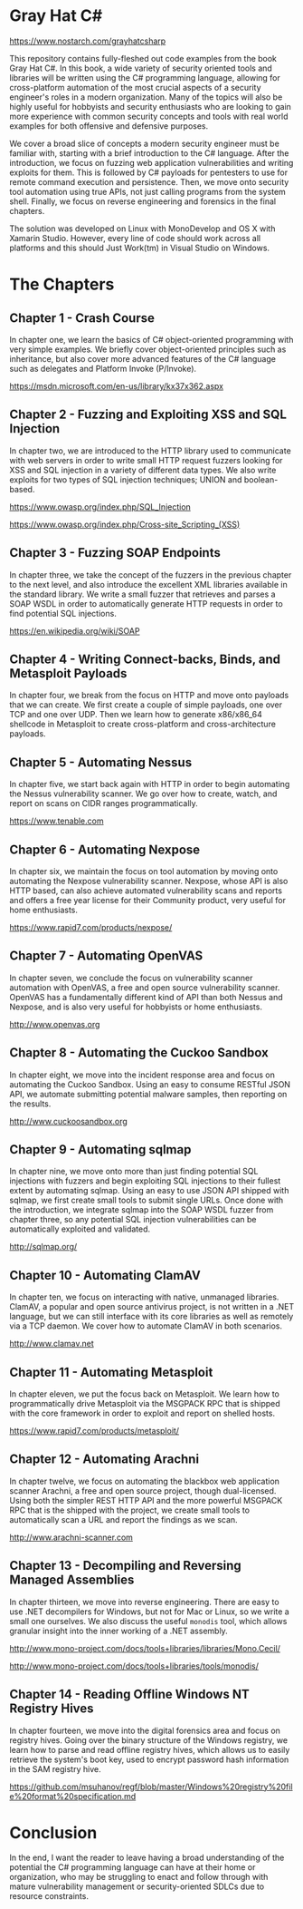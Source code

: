 Gray Hat C# 
===============

<https://www.nostarch.com/grayhatcsharp>

This repository contains fully-fleshed out code examples from the book Gray Hat
C#. In this book, a wide variety of security oriented tools and libraries will
be written using the C# programming language, allowing for cross-platform
automation of the most crucial aspects of a security engineer's roles in a
modern organization. Many of the topics will also be highly useful for hobbyists
and security enthusiasts who are looking to gain more experience with common
security concepts and tools with real world examples for both offensive and
defensive purposes.


We cover a broad slice of concepts a modern security engineer must be
familiar with, starting with a brief introduction to the C# language.
After the introduction, we focus on fuzzing web application
vulnerabilities and writing exploits for them. This is followed by C#
payloads for pentesters to use for remote command execution and
persistence. Then, we move onto security tool automation using true APIs, not
just calling programs from the system shell. Finally, we focus on
reverse engineering and forensics in the final chapters.


The solution was developed on Linux with MonoDevelop and OS X with Xamarin
Studio. However, every line of code should work across all platforms and this
should Just Work(tm) in Visual Studio on Windows.


The Chapters
====

Chapter 1 - Crash Course
--
In chapter one, we learn the basics of C# object-oriented programming with very
simple examples. We briefly cover object-oriented principles such as
inheritance, but also cover more advanced features of the C# language such as
delegates and Platform Invoke (P/Invoke).

<https://msdn.microsoft.com/en-us/library/kx37x362.aspx>

Chapter 2 - Fuzzing and Exploiting XSS and SQL Injection
--
In chapter two, we are introduced to the HTTP library used to communicate with
web servers in order to write small HTTP request fuzzers looking for XSS and SQL
injection in a variety of different data types. We also write exploits for two
types of SQL injection techniques; UNION and boolean-based.

<https://www.owasp.org/index.php/SQL_Injection>

<https://www.owasp.org/index.php/Cross-site_Scripting_(XSS)>

Chapter 3 - Fuzzing SOAP Endpoints
--
In chapter three, we take the concept of the fuzzers in the previous chapter to
the next level, and also introduce the excellent XML libraries available in the
standard library. We write a small fuzzer that retrieves and parses a SOAP WSDL
in order to automatically generate HTTP requests in order to find potential SQL
injections.

<https://en.wikipedia.org/wiki/SOAP>

Chapter 4 - Writing Connect-backs, Binds, and Metasploit Payloads
--
In chapter four, we break from the focus on HTTP and move onto payloads that we
can create. We first create a couple of simple payloads, one over TCP and one
over UDP. Then we learn how to generate x86/x86_64 shellcode in Metasploit to
create cross-platform and cross-architecture payloads.

Chapter 5 - Automating Nessus
--
In chapter five, we start back again with HTTP in order to begin automating the
Nessus vulnerability scanner. We go over how to create, watch, and report on
scans on CIDR ranges programmatically.

<https://www.tenable.com>

Chapter 6 - Automating Nexpose
--
In chapter six, we maintain the focus on tool automation by moving onto
automating the Nexpose vulnerability scanner. Nexpose, whose API is also HTTP
based, can also achieve automated vulnerability scans and reports and offers a
free year license for their Community product, very useful for home enthusiasts.

<https://www.rapid7.com/products/nexpose/>

Chapter 7 - Automating OpenVAS
--
In chapter seven, we conclude the focus on vulnerability scanner automation with
OpenVAS, a free and open source vulnerability scanner. OpenVAS has a fundamentally
different kind of API than both Nessus and Nexpose, and is also very useful for
hobbyists or home enthusiasts.

<http://www.openvas.org>

Chapter 8 - Automating the Cuckoo Sandbox
--
In chapter eight, we move into the incident response area and focus on automating
the Cuckoo Sandbox. Using an easy to consume RESTful JSON API, we automate
submitting potential malware samples, then reporting on the results.

<http://www.cuckoosandbox.org>

Chapter 9 - Automating sqlmap
--
In chapter nine, we move onto more than just finding potential SQL injections with
fuzzers and begin exploiting SQL injections to their fullest extent by automating
sqlmap. Using an easy to use JSON API shipped with sqlmap, we first create small
tools to submit single URLs. Once done with the introduction, we integrate sqlmap
into the SOAP WSDL fuzzer from chapter three, so any potential SQL injection
vulnerabilities can be automatically exploited and validated.

<http://sqlmap.org/>

Chapter 10 - Automating ClamAV
--
In chapter ten, we focus on interacting with native, unmanaged libraries. ClamAV,
a popular and open source antivirus project, is not written in a .NET language, but
we can still interface with its core libraries as well as remotely via a TCP daemon.
We cover how to automate ClamAV in both scenarios.

<http://www.clamav.net>

Chapter 11 - Automating Metasploit
--
In chapter eleven, we put the focus back on Metasploit. We learn how to
programmatically drive Metasploit via the MSGPACK RPC that is shipped with the core
framework in order to exploit and report on shelled hosts.

<https://www.rapid7.com/products/metasploit/>

Chapter 12 - Automating Arachni
--
In chapter twelve, we focus on automating the blackbox web application scanner
Arachni, a free and open source project, though dual-licensed. Using both the
simpler REST HTTP API and the more powerful MSGPACK RPC that is the shipped
with the project, we create small tools to automatically scan a URL and report
the findings as we scan.

<http://www.arachni-scanner.com>

Chapter 13 - Decompiling and Reversing Managed Assemblies
--
In chapter thirteen, we move into reverse engineering. There are easy to use .NET
decompilers for Windows, but not for Mac or Linux, so we write a small one
ourselves. We also discuss the useful ```monodis``` tool, which allows granular
insight into the inner working of a .NET assembly.

<http://www.mono-project.com/docs/tools+libraries/libraries/Mono.Cecil/>

<http://www.mono-project.com/docs/tools+libraries/tools/monodis/>

Chapter 14 - Reading Offline Windows NT Registry Hives
--
In chapter fourteen, we move into the digital forensics area and focus on registry
hives. Going over the binary structure of the Windows registry, we learn how to
parse and read offline registry hives, which allows us to easily retrieve the
system's boot key, used to encrypt password hash information in the SAM registry
hive.

<https://github.com/msuhanov/regf/blob/master/Windows%20registry%20file%20format%20specification.md>

Conclusion
==
In the end, I want the reader to leave having a broad understanding of the
potential the C# programming language can have at their home or organization, who
may be struggling to enact and follow through with mature vulnerability management
or security-oriented SDLCs due to resource constraints.
